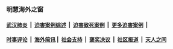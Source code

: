 
### 明慧海外之窗

####  [武汉肺炎](indexes/365.md?t=02191100) &nbsp;|&nbsp;  [迫害案例综述](indexes/328.md?t=02191100) &nbsp;|&nbsp; [迫害致死案例](indexes/277.md?t=02191100)  &nbsp;|&nbsp; [更多迫害案例](indexes/81.md?t=02191100)  &nbsp;|&nbsp; 
####  [时事评论](indexes/19.md?t=02191100) &nbsp;|&nbsp; [海外简讯](indexes/245.md?t=02191100)&nbsp;|&nbsp;  [社会支持](indexes/140.md?t=02191100) &nbsp;|&nbsp; [褒奖决议](indexes/282.md?t=02191100) &nbsp;|&nbsp; [社区报道](indexes/91.md?t=02191100)  &nbsp;|&nbsp; [天人之间](indexes/78.md?t=02191100) 

